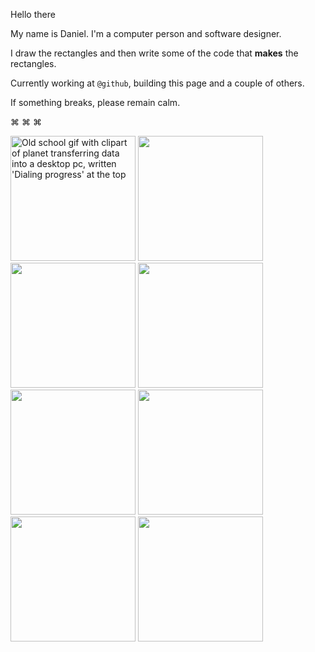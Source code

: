 Hello there

My name is Daniel. I'm a computer person and software designer.

I draw the rectangles and then write some of the code that **makes** the rectangles.

Currently working at `@github`, building this page and a couple of others. 

If something breaks, please remain calm.

⌘ ⌘ ⌘ 

<img src="https://github.com/user-attachments/assets/2f1e9791-fe39-423d-8a58-ffc1caeca4ed" alt="Old school gif with clipart of planet transferring data into a desktop pc, written 'Dialing progress' at the top" width="200" height="auto">
<img src="https://github.com/user-attachments/assets/2f1e9791-fe39-423d-8a58-ffc1caeca4ed" alt=" " width="200" height="auto">
<img src="https://github.com/user-attachments/assets/2f1e9791-fe39-423d-8a58-ffc1caeca4ed" alt=" " width="200" height="auto">
<img src="https://github.com/user-attachments/assets/2f1e9791-fe39-423d-8a58-ffc1caeca4ed" alt=" " width="200" height="auto">
<img src="https://github.com/user-attachments/assets/2f1e9791-fe39-423d-8a58-ffc1caeca4ed" alt=" " width="200" height="auto">
<img src="https://github.com/user-attachments/assets/2f1e9791-fe39-423d-8a58-ffc1caeca4ed" alt=" " width="200" height="auto">
<img src="https://github.com/user-attachments/assets/2f1e9791-fe39-423d-8a58-ffc1caeca4ed" alt=" " width="200" height="auto">
<img src="https://github.com/user-attachments/assets/2f1e9791-fe39-423d-8a58-ffc1caeca4ed" alt=" " width="200" height="auto">
